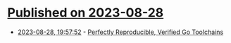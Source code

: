 # [Published on 2023-08-28](index.md)

* [2023-08-28, 19:57:52](https://lobste.rs/s/qc6hxr/perfectly_reproducible_verified_go) - [Perfectly Reproducible, Verified Go Toolchains](https://go.dev/blog/rebuild)
